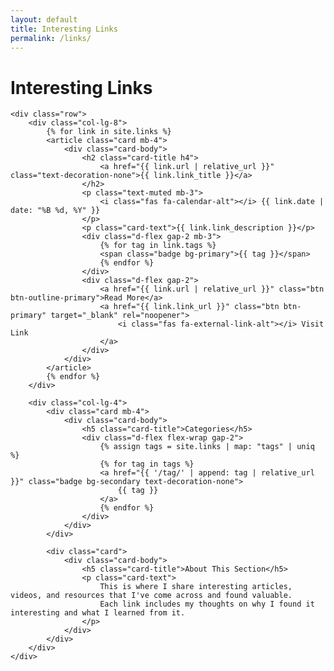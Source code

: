 ```yaml
---
layout: default
title: Interesting Links
permalink: /links/
---
```


<div class="container py-5">
    <h1 class="display-4 mb-5">Interesting Links</h1>
    
    <div class="row">
        <div class="col-lg-8">
            {% for link in site.links %}
            <article class="card mb-4">
                <div class="card-body">
                    <h2 class="card-title h4">
                        <a href="{{ link.url | relative_url }}" class="text-decoration-none">{{ link.link_title }}</a>
                    </h2>
                    <p class="text-muted mb-3">
                        <i class="fas fa-calendar-alt"></i> {{ link.date | date: "%B %d, %Y" }}
                    </p>
                    <p class="card-text">{{ link.link_description }}</p>
                    <div class="d-flex gap-2 mb-3">
                        {% for tag in link.tags %}
                        <span class="badge bg-primary">{{ tag }}</span>
                        {% endfor %}
                    </div>
                    <div class="d-flex gap-2">
                        <a href="{{ link.url | relative_url }}" class="btn btn-outline-primary">Read More</a>
                        <a href="{{ link.link_url }}" class="btn btn-primary" target="_blank" rel="noopener">
                            <i class="fas fa-external-link-alt"></i> Visit Link
                        </a>
                    </div>
                </div>
            </article>
            {% endfor %}
        </div>
        
        <div class="col-lg-4">
            <div class="card mb-4">
                <div class="card-body">
                    <h5 class="card-title">Categories</h5>
                    <div class="d-flex flex-wrap gap-2">
                        {% assign tags = site.links | map: "tags" | uniq %}
                        {% for tag in tags %}
                        <a href="{{ '/tag/' | append: tag | relative_url }}" class="badge bg-secondary text-decoration-none">
                            {{ tag }}
                        </a>
                        {% endfor %}
                    </div>
                </div>
            </div>
            
            <div class="card">
                <div class="card-body">
                    <h5 class="card-title">About This Section</h5>
                    <p class="card-text">
                        This is where I share interesting articles, videos, and resources that I've come across and found valuable. 
                        Each link includes my thoughts on why I found it interesting and what I learned from it.
                    </p>
                </div>
            </div>
        </div>
    </div>
</div> 
